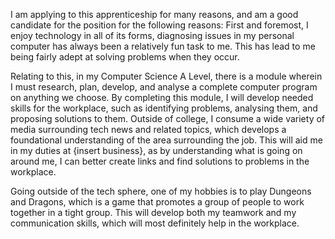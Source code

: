 I am applying to this apprenticeship for many reasons, and am a good candidate for the position for the following reasons: First and foremost, I enjoy technology in all of its forms, diagnosing issues in my personal computer has always been a relatively fun task to me. This has lead to me being fairly adept at solving problems when they occur.

Relating to this, in my Computer Science A Level, there is a module wherein I must research, plan, develop, and analyse a complete computer program on anything we choose. By completing this module, I will develop needed skills for the workplace, such as identifying problems, analysing them, and proposing solutions to them. Outside of college, I consume a wide variety of media surrounding tech news and related topics, which develops a foundational understanding of the area surrounding the job. This will aid me in my duties at {insert business}, as by understanding what is going on around me, I can better create links and find solutions to problems in the workplace.

Going outside of the tech sphere, one of my hobbies is to play Dungeons and Dragons, which is a game that promotes a group of people to work together in a tight group. This will develop both my teamwork and my communication skills, which will most definitely help in the workplace.

